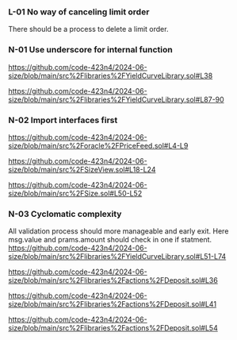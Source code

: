 ### L-01 No way of canceling limit order

There should be a process to delete a limit order.

### N-01 Use underscore for internal function

 https://github.com/code-423n4/2024-06-size/blob/main/src%2Flibraries%2FYieldCurveLibrary.sol#L38


https://github.com/code-423n4/2024-06-size/blob/main/src%2Flibraries%2FYieldCurveLibrary.sol#L87-90


### N-02  Import interfaces first



https://github.com/code-423n4/2024-06-size/blob/main/src%2Foracle%2FPriceFeed.sol#L4-L9

https://github.com/code-423n4/2024-06-size/blob/main/src%2FSizeView.sol#L18-L24

https://github.com/code-423n4/2024-06-size/blob/main/src%2FSize.sol#L50-L52



### N-03 Cyclomatic complexity 

All validation process should more manageable and early exit.
Here msg.value and prams.amount should check in one if statment.
https://github.com/code-423n4/2024-06-size/blob/main/src%2Flibraries%2FYieldCurveLibrary.sol#L51-L74



https://github.com/code-423n4/2024-06-size/blob/main/src%2Flibraries%2Factions%2FDeposit.sol#L36

https://github.com/code-423n4/2024-06-size/blob/main/src%2Flibraries%2Factions%2FDeposit.sol#L41

https://github.com/code-423n4/2024-06-size/blob/main/src%2Flibraries%2Factions%2FDeposit.sol#L54






